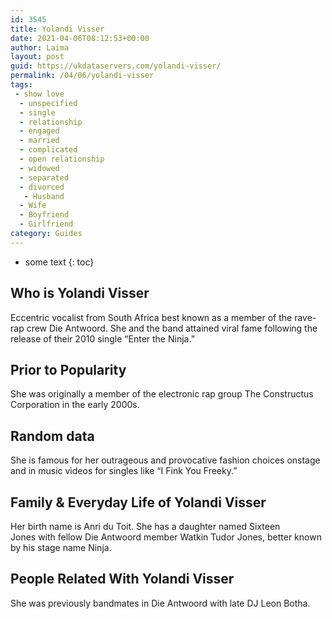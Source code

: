 ```yaml
---
id: 3545
title: Yolandi Visser
date: 2021-04-06T08:12:53+00:00
author: Laima
layout: post
guid: https://ukdataservers.com/yolandi-visser/
permalink: /04/06/yolandi-visser
tags:
 - show love
  - unspecified
  - single
  - relationship
  - engaged
  - married
  - complicated
  - open relationship
  - widowed
  - separated
  - divorced
   - Husband
  - Wife
  - Boyfriend
  - Girlfriend
category: Guides
---
```


* some text
{: toc}


## Who is Yolandi Visser
                  
                  
                  
Eccentric vocalist from South Africa best known as a member of the rave-rap crew Die Antwoord. She and the band attained viral fame following the release of their 2010 single &#8220;Enter the Ninja.&#8221; 
                  
              
            
              
            
                
                
                
## Prior to Popularity
                  
                  
                  
She was originally a member of the electronic rap group The Constructus Corporation in the early 2000s.  
                  
              
            
              
            
                
                
                
## Random data
                  
                  
                  
She is famous for her outrageous and provocative fashion choices onstage and in music videos for singles like &#8220;I Fink You Freeky.&#8221; 
                  
              
            
              
            
                
                
                
## Family & Everyday Life of Yolandi Visser
                  
                  
                  
Her birth name is Anri du Toit. She has a daughter named Sixteen Jones with fellow Die Antwoord member Watkin Tudor Jones, better known by his stage name Ninja. 
                  
              
            
              
            
                
                
                
## People Related With Yolandi Visser
                  
                  
                  
She was previously bandmates in Die Antwoord with late DJ Leon Botha. 
                  
              
            
              
            
                
              
            
              
              
            
            
              
            
          
          
          